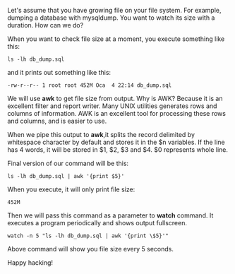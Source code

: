 Let's assume that you have growing file on your file system. For example, dumping a database with mysqldump. You want to watch its size with a duration. How can we do?

When you want to check file size at a moment, you execute something like this:

```
ls -lh db_dump.sql
```

and it prints out something like this:

```
-rw-r--r-- 1 root root 452M Oca  4 22:14 db_dump.sql
```

We will use **awk** to get file size from output. Why is AWK? Because it is an excellent filter and report writer. Many UNIX utilities generates rows and columns of information. AWK is an excellent tool for processing these rows and columns, and is easier to use.

When we pipe this output to **awk**,it splits the record delimited by whitespace character by default and stores it in the $n variables. If the line has 4 words, it will be stored in $1, $2, $3 and $4. $0 represents whole line.

Final version of our command will be this:

```
ls -lh db_dump.sql | awk '{print $5}'
```

When you execute, it will only print file size:

```
452M
```

Then we will pass this command as a parameter to **watch** command. It executes a program periodically and shows  output fullscreen.

```
watch -n 5 "ls -lh db_dump.sql | awk '{print \$5}'"
```

Above command will show you file size every 5 seconds.

Happy hacking!